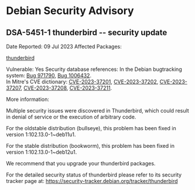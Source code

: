 
Debian Security Advisory
========================


DSA-5451-1 thunderbird -- security update
-----------------------------------------



Date Reported:
09 Jul 2023
Affected Packages:

[thunderbird](https://packages.debian.org/src:thunderbird)

Vulnerable:
Yes
Security database references:
In the Debian bugtracking system: [Bug 971790](https://bugs.debian.org/cgi-bin/bugreport.cgi?bug=971790), [Bug 1006432](https://bugs.debian.org/cgi-bin/bugreport.cgi?bug=1006432).  
In Mitre's CVE dictionary: [CVE-2023-37201](https://security-tracker.debian.org/tracker/CVE-2023-37201), [CVE-2023-37202](https://security-tracker.debian.org/tracker/CVE-2023-37202), [CVE-2023-37207](https://security-tracker.debian.org/tracker/CVE-2023-37207), [CVE-2023-37208](https://security-tracker.debian.org/tracker/CVE-2023-37208), [CVE-2023-37211](https://security-tracker.debian.org/tracker/CVE-2023-37211).  

More information:

Multiple security issues were discovered in Thunderbird, which could
result in denial of service or the execution of arbitrary code.


For the oldstable distribution (bullseye), this problem has been fixed
in version 1:102.13.0-1~deb11u1.


For the stable distribution (bookworm), this problem has been fixed in
version 1:102.13.0-1~deb12u1.


We recommend that you upgrade your thunderbird packages.


For the detailed security status of thunderbird please refer to
its security tracker page at:
<https://security-tracker.debian.org/tracker/thunderbird>





